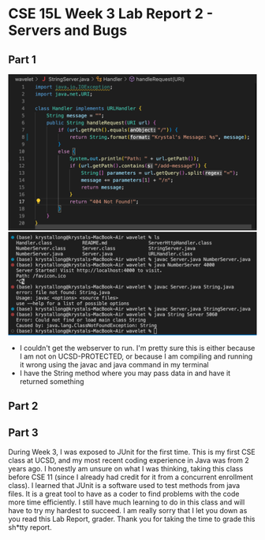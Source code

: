 # CSE 15L Week 3 Lab Report 2 - Servers and Bugs
## Part 1
![Image](code.png)
![Image](terminal.png)
* I couldn't get the webserver to run. I'm pretty sure this is either because I am not on UCSD-PROTECTED, or because I am compiling and running it wrong using the javac and java command in my terminal
* I have the String method where you may pass data in and have it returned something

## Part 2

## Part 3
During Week 3, I was exposed to JUnit for the first time. This is my first CSE class at UCSD, and my most recent coding experience in Java was from 2 years ago. I honestly am unsure on what I was thinking, taking this class before CSE 11 (since I already had credit for it from a concurrent enrollment class). I learned that JUnit is a software used to test methods from java files. It is a great tool to have as a coder to find problems with the code more time efficiently. I still have much learning to do in this class and will have to try my hardest to succeed. I am really sorry that I let you down as you read this Lab Report, grader. Thank you for taking the time to grade this sh*tty report.

